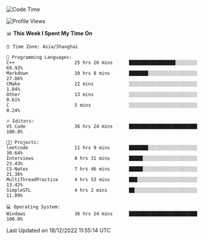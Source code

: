 <!--START_SECTION:waka-->
![Code Time](http://img.shields.io/badge/Code%20Time-485%20hrs%2056%20mins-blue)

![Profile Views](http://img.shields.io/badge/Profile%20Views-4-blue)

📊 **This Week I Spent My Time On** 

```text
⌚︎ Time Zone: Asia/Shanghai

💬 Programming Languages: 
C++                      25 hrs 26 mins      █████████████████░░░░░░░░   69.92% 
Markdown                 10 hrs 8 mins       ███████░░░░░░░░░░░░░░░░░░   27.86% 
CMake                    22 mins             ░░░░░░░░░░░░░░░░░░░░░░░░░   1.04% 
Other                    13 mins             ░░░░░░░░░░░░░░░░░░░░░░░░░   0.61% 
C                        5 mins              ░░░░░░░░░░░░░░░░░░░░░░░░░   0.24%

🔥 Editors: 
VS Code                  36 hrs 24 mins      █████████████████████████   100.0%

🐱‍💻 Projects: 
leetcode                 11 hrs 9 mins       ███████░░░░░░░░░░░░░░░░░░   30.64% 
Interviews               8 hrs 31 mins       █████░░░░░░░░░░░░░░░░░░░░   23.43% 
CS-Notes                 7 hrs 46 mins       █████░░░░░░░░░░░░░░░░░░░░   21.36% 
MultiThreadPractice      4 hrs 53 mins       ███░░░░░░░░░░░░░░░░░░░░░░   13.42% 
SimpleSTL                4 hrs 2 mins        ██░░░░░░░░░░░░░░░░░░░░░░░   11.09%

💻 Operating System: 
Windows                  36 hrs 24 mins      █████████████████████████   100.0%

```


 Last Updated on 18/12/2022 11:55:14 UTC
<!--END_SECTION:waka-->